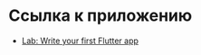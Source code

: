 # Ссылка к приложению
- [Lab: Write your first Flutter app](https://drive.google.com/file/d/1E11LnMFmxmAr4Fzqxm1cvOizsdypKpM8/view?usp=sharing)
